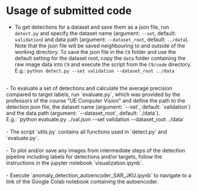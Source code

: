 # Usage of submitted code
- To get detections for a dataset and save them as a json file, run `detect.py` and specify the dataset name (argument: `--set`, default: `validation`) and data path (argument: `--dataset_root`, default: `../data`). Note that the json file will be saved neighbouring to and outside of the working directory. To save the json file in the `C9` folder and use the default setting for the dataset root, copy the `data` folder containing the raw image data into `C9` and execute the script from the `C9/code` directory. <br>
E.g.: `python detect.py --set validation --dataset_root ../data` <br>
<br>
- To evaluate a set of detections and calculate the average precision compared to target labels, run `evaluate.py`, which was provided by the professors of the course "UE Computer Vision" and define the path to the detection json file, the dataset name (argument: `--set`, default: `validation`) and the data path (argument: `--dataset_root`, default: `./data`). <br>
E.g.: `python evaluate.py ../val.json --set validation --dataset_root ../data` <br>
<br>
- The script `utils.py` contains all functions used in `detect.py` and `evaluate.py`. <br>
<br>
- To plot and/or save any images from intermediate steps of the detection pipeline including labels for detections and/or targets, follow the instructions in the jupyter notebook `visualization.ipynb`. <br>
<br>
- Execute `anomaly_detection_autoencoder_SAR_JKU.ipynb` to navigate to a link of the Google Colab notebook containing the autoencoder.
